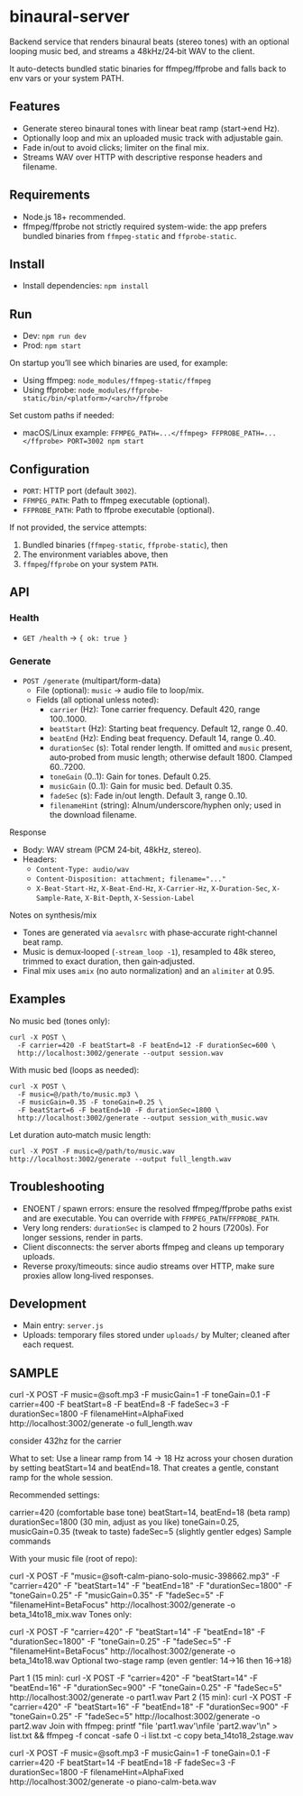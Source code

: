 # binaural-server

Backend service that renders binaural beats (stereo tones) with an optional looping music bed, and streams a 48kHz/24‑bit WAV to the client.

It auto-detects bundled static binaries for ffmpeg/ffprobe and falls back to env vars or your system PATH.

## Features
- Generate stereo binaural tones with linear beat ramp (start→end Hz).
- Optionally loop and mix an uploaded music track with adjustable gain.
- Fade in/out to avoid clicks; limiter on the final mix.
- Streams WAV over HTTP with descriptive response headers and filename.

## Requirements
- Node.js 18+ recommended.
- ffmpeg/ffprobe not strictly required system-wide: the app prefers bundled binaries from `ffmpeg-static` and `ffprobe-static`.

## Install
- Install dependencies: `npm install`

## Run
- Dev: `npm run dev`
- Prod: `npm start`

On startup you’ll see which binaries are used, for example:
- Using ffmpeg: `node_modules/ffmpeg-static/ffmpeg`
- Using ffprobe: `node_modules/ffprobe-static/bin/<platform>/<arch>/ffprobe`

Set custom paths if needed:
- macOS/Linux example: `FFMPEG_PATH=...</ffmpeg> FFPROBE_PATH=...</ffprobe> PORT=3002 npm start`

## Configuration
- `PORT`: HTTP port (default `3002`).
- `FFMPEG_PATH`: Path to ffmpeg executable (optional).
- `FFPROBE_PATH`: Path to ffprobe executable (optional).

If not provided, the service attempts:
1) Bundled binaries (`ffmpeg-static`, `ffprobe-static`), then
2) The environment variables above, then
3) `ffmpeg`/`ffprobe` on your system `PATH`.

## API

### Health
- `GET /health` → `{ ok: true }`

### Generate
- `POST /generate` (multipart/form-data)
  - File (optional): `music` → audio file to loop/mix.
  - Fields (all optional unless noted):
    - `carrier` (Hz): Tone carrier frequency. Default 420, range 100..1000.
    - `beatStart` (Hz): Starting beat frequency. Default 12, range 0..40.
    - `beatEnd` (Hz): Ending beat frequency. Default 14, range 0..40.
    - `durationSec` (s): Total render length. If omitted and `music` present, auto‑probed from music length; otherwise default 1800. Clamped 60..7200.
    - `toneGain` (0..1): Gain for tones. Default 0.25.
    - `musicGain` (0..1): Gain for music bed. Default 0.35.
    - `fadeSec` (s): Fade in/out length. Default 3, range 0..10.
    - `filenameHint` (string): Alnum/underscore/hyphen only; used in the download filename.

Response
- Body: WAV stream (PCM 24‑bit, 48kHz, stereo).
- Headers:
  - `Content-Type: audio/wav`
  - `Content-Disposition: attachment; filename="..."`
  - `X-Beat-Start-Hz`, `X-Beat-End-Hz`, `X-Carrier-Hz`, `X-Duration-Sec`, `X-Sample-Rate`, `X-Bit-Depth`, `X-Session-Label`

Notes on synthesis/mix
- Tones are generated via `aevalsrc` with phase‑accurate right‑channel beat ramp.
- Music is demux‑looped (`-stream_loop -1`), resampled to 48k stereo, trimmed to exact duration, then gain‑adjusted.
- Final mix uses `amix` (no auto normalization) and an `alimiter` at 0.95.

## Examples

No music bed (tones only):

```
curl -X POST \
  -F carrier=420 -F beatStart=8 -F beatEnd=12 -F durationSec=600 \
  http://localhost:3002/generate --output session.wav
```

With music bed (loops as needed):

```
curl -X POST \
  -F music=@/path/to/music.mp3 \
  -F musicGain=0.35 -F toneGain=0.25 \
  -F beatStart=6 -F beatEnd=10 -F durationSec=1800 \
  http://localhost:3002/generate --output session_with_music.wav
```

Let duration auto‑match music length:

```
curl -X POST -F music=@/path/to/music.wav http://localhost:3002/generate --output full_length.wav
```

## Troubleshooting
- ENOENT / spawn errors: ensure the resolved ffmpeg/ffprobe paths exist and are executable. You can override with `FFMPEG_PATH`/`FFPROBE_PATH`.
- Very long renders: `durationSec` is clamped to 2 hours (7200s). For longer sessions, render in parts.
- Client disconnects: the server aborts ffmpeg and cleans up temporary uploads.
- Reverse proxy/timeouts: since audio streams over HTTP, make sure proxies allow long‑lived responses.

## Development
- Main entry: `server.js`
- Uploads: temporary files stored under `uploads/` by Multer; cleaned after each request.



## SAMPLE

curl -X POST -F music=@soft.mp3 -F musicGain=1 -F toneGain=0.1 -F carrier=400 -F beatStart=8 -F beatEnd=8 -F fadeSec=3 -F durationSec=1800 -F filenameHint=AlphaFixed http://localhost:3002/generate -o full_length.wav





consider 432hz for the carrier



What to set: Use a linear ramp from 14 → 18 Hz across your chosen duration by setting beatStart=14 and beatEnd=18. That creates a gentle, constant ramp for the whole session.

Recommended settings:

carrier=420 (comfortable base tone)
beatStart=14, beatEnd=18 (beta ramp)
durationSec=1800 (30 min, adjust as you like)
toneGain=0.25, musicGain=0.35 (tweak to taste)
fadeSec=5 (slightly gentler edges)
Sample commands

With your music file (root of repo):

curl -X POST -F "music=@soft-calm-piano-solo-music-398662.mp3" -F "carrier=420" -F "beatStart=14" -F "beatEnd=18" -F "durationSec=1800" -F "toneGain=0.25" -F "musicGain=0.35" -F "fadeSec=5" -F "filenameHint=BetaFocus" http://localhost:3002/generate -o beta_14to18_mix.wav
Tones only:

curl -X POST -F "carrier=420" -F "beatStart=14" -F "beatEnd=18" -F "durationSec=1800" -F "toneGain=0.25" -F "fadeSec=5" -F "filenameHint=BetaFocus" http://localhost:3002/generate -o beta_14to18.wav
Optional two-stage ramp (even gentler: 14→16 then 16→18)

Part 1 (15 min): curl -X POST -F "carrier=420" -F "beatStart=14" -F "beatEnd=16" -F "durationSec=900" -F "toneGain=0.25" -F "fadeSec=5" http://localhost:3002/generate -o part1.wav
Part 2 (15 min): curl -X POST -F "carrier=420" -F "beatStart=16" -F "beatEnd=18" -F "durationSec=900" -F "toneGain=0.25" -F "fadeSec=5" http://localhost:3002/generate -o part2.wav
Join with ffmpeg: printf "file 'part1.wav'\nfile 'part2.wav'\n" > list.txt && ffmpeg -f concat -safe 0 -i list.txt -c copy beta_14to18_2stage.wav



curl -X POST -F music=@soft.mp3 -F musicGain=1 -F toneGain=0.1 -F carrier=420 -F beatStart=14 -F beatEnd=18 -F fadeSec=3 -F durationSec=1800 -F filenameHint=AlphaFixed http://localhost:3002/generate -o piano-calm-beta.wav